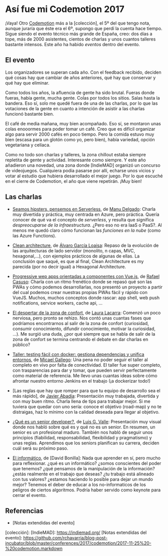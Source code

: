 # Así fue mi Codemotion 2017

¡Vaya! Otro [Codemotion] más a la [colección], el 5º del que tengo nota, aunque juraría que éste era el 6º, supongo que perdí la cuenta hace tiempo. Sigue siendo el evento técnico más grande de España, creo: dos días a tope, más de 2000 asistentes, cientos de charlas y unos cuantos talleres bastante intensos. Este año ha habido *eventos* dentro del evento.

<!-- foto de los voluntarios y tal -->

## El evento

Los organizadores se superan cada año. Con el feedback recibido, deciden qué cosas hay que cambiar de años anteriores, qué hay que conservar y qué hay que eliminar.

Como todos los años, la afluencia de gente ha sido brutal. Fueras donde fueras, había gente, mucha gente. Colas por todos los sitios. Salas hasta la bandera. Eso sí, solo me quedé fuera de una de las charlas, por lo que las votaciones de la gente en cuanto a intención de asistir a las charlas funcionó bastante bien.

El café de media mañana, muy bien acompañado. Eso sí, se montaron unas colas enooormes para poder tomar un café. Creo que es difícil organizar algo para servir 2000 cafés en poco tiempo. Pero la comida estuvo muy bien (escasa para un glotón como yo, pero bien), había variedad, opción vegetariana y celíaca.

Como no todo son charlas y talleres, la zona chillout estaba siempre repletita de gente y actividad. Interesante como siempre. Y este año añadieron una novedad, una zona donde [IndieMAD] organizó un concurso de videojuegos. Cualquiera podía pasarse por allí, echarse unos vicios y votar al estudio que hubiera desarrollado el mejor juego. Por lo que escuché en el cierre de Codemotion, el año que viene repetirán. ¡Muy bien!

## Las charlas

- [Seamos hipsters, pensemos en Serverless], de [Manu Delgado]: Charla muy divertida y práctica, muy centrada en Azure, pero práctica. Quería conocer de qué va el concepto de *serverless*, y resulta que significa *despreocuparse de la infraestructura*. ¿Pero eso no era IaaS o PaaS?. Al menos me quedó claro cómo funcionan las *funciones en la nube* (como las Azure Functions).

- [Clean architecture], de [Álvaro García Loaisa]: Repaso de la evolución de las arquitecturas de lado servidor (monolito, n capas, MVC, hexagonal,...), con ejemplos prácticos de algunas de ellas. La conclusión que saqué, es que al final, Clean Architecture es my parecida (por no decir igual) a Hexagonal Architecture.

- [Progressive wep apps orientadas a componentes con Vue.js], de [Rafael Casuso]: Charla con un ritmo frenético donde se repasó qué son las PWAs y cómo podemos desarrollarlas, nos presentó un proyecto a partir del cual podemos crear nuestras propias PWAs fácil y rápido con VueJS. Muchos, muchos conceptos donde rascar: app shell, web push notifications, service workers, cache api, ...

- [El despertar de la zona de confort], de [Laura Lacarra]: Comenzó un poco nerviosa, pero pronto se rehizo. Nos contó unas cuantas fases que podríamos encontrarnos al salir de la zona de confort (curiosidad, consumir conocimiento, difundir conocimiento, motivar la curiosidad, ...). Me surgió una duda, ¿por qué siempre que se habla de salir de la zona de confort se termina centrando el debate en dar charlas en público?

<!-- foto del troll -->

- [Taller: testing fácil con docker: gestiona dependencias y unifica entornos], de [Micael Gallego]: Una pena no poder seguir el taller al completo en vivo por falta de conectividad. El taller fue super completo, con trasparencias para dar y tomar, que pueden servir perfectamente como material de referencia. Me llevo unas cuantas ideas sobre cómo afrontar nuestro entorno Jenkins en el trabajo (¡a dockerizar todo!)

<!-- foto del taller -->

- [Las reglas que hay que romper para que tu equipo de desarrollo sea el más rápido], de [Javier Abadía]: Presentación muy trabajada, divertida y con muy buen ritmo. Charla llena de tips para trabajar mejor. Si me tuviera que quedar con uno sería: conoce el objetivo (road-map) y no te distraigas, haz lo mínimo con la calidad deseada para llegar al objetivo.

<!-- foto del la revista que mola (traspa) -->

- [¿Qué es un senior developer?], de [Luis G. Valle]: Presentación muy visual donde nos habló sobre qué es y qué no es un senior. En resumen, un senior es un profesional maduro. También nos habló de seguir unos principios (fiabilidad, responsabilidad, flexibilidad y pragmatismo) y unas reglas. Aprendimos que los seniors planifican su carrera, deciden cuál será su próximo paso.

<!-- foto del la presentacion -->

- [El informático], de [David Bonilla]: Nada que aprender en sí, pero mucho para reflexionar. ¿qué es un informático? ¿somos conscientes del poder que tenemos? ¿qué pensamos de la manipulación de la información? ¿estás realmente en el trabajo que deseas? ¿tu trabajo está alineado con tus valores? ¿estamos haciendo lo posible para dejar un mundo mejor? Tenemos el deber de educar a los no-informaticos de los peligros de ciertos algoritmos. Podría haber servido como keynote para cerrar el evento.

<!-- foto del bonilla -->
      
## Referencias

- [Notas extendidas del evento]

[Seamos hipsters, pensemos en Serverless]: https://2017.codemotion.es/agenda.html#5649626120060928/5768955947909120
[Clean architecture]: https://2017.codemotion.es/agenda.html#5649626120060928/5098174129635328
[Progressive wep apps orientadas a componentes con Vue.js]: https://2017.codemotion.es/agenda.html#5649626120060928/5699320770723840
[El despertar de la zona de confort]: https://2017.codemotion.es/agenda.html#5649626120060928/6007471319547904
[Taller: testing fácil con docker: gestiona dependencias y unifica entornos]: https://2017.codemotion.es/agenda.html#5693168230072320/6560049195384832
[Las reglas que hay que romper para que tu equipo de desarrollo sea el más rápidos]: https://2017.codemotion.es/agenda.html#5693168230072320/5105557983723520
[¿Qué es un senior developer?]: https://2017.codemotion.es/agenda.html#5693168230072320/4878640902832128
[El informático]: https://2017.codemotion.es/agenda.html#5693168230072320/5145563993473024

[Manu Delgado]: https://twitter.com/mdelgadodiaz83
[Álvaro García Loaisa]: https://twitter.com/aloaisa
[Rafael Casuso]: https://twitter.com/Rafael_Casuso
[Laura Lacarra]: https://twitter.com/lauralacarra
[Micael Gallego]: https://twitter.com/micael_gallego
[Javier Abadía]: https://twitter.com/javierabadia
[Luis G. Valle]: https://twitter.com/lgvalle

[Codemotion]: http://2017.codemotion.es/
[colección]: 
[IndieMAD]: https://indiemad.org/
[Notas extendidas del evento]: https://github.com/rchavarria/blog-post-incubator/blob/master/conferences/2017/codemotion/2017-11-25%20-%20codemotion.markdown

